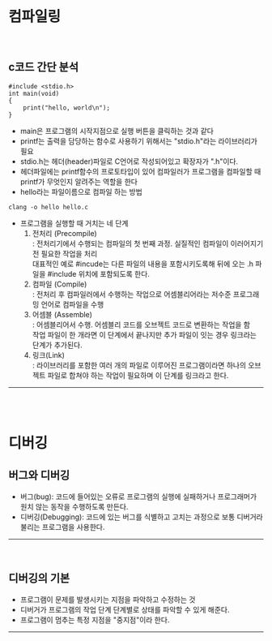 컴파일링
===
<br>

c코드 간단 분석
---
```
#include <stdio.h>
int main(void)
{
	print("hello, world\n");
}
```
+ main은 프로그램의 시작지점으로 실행 버튼을 클릭하는 것과 같다
+ printf는 출력을 담당하는 함수로 사용하기 위해서는 "stdio.h"라는 라이브러리가 필요
+ stdio.h는 헤더(header)파일로 C언어로 작성되어있고 확장자가 ".h"이다.
+ 헤더파일에는 printf함수의 프로토타입이 있어 컴파일러가 프로그램을 컴파일할 때 printf가 무엇인지 알려주는 역할을 한다
+ hello라는 파일이름으로 컴파일 하는 방법
```
clang -o hello hello.c
```
+ 프로그램을 실행할 때 거치는 네 단계
	1. 전처리 (Precompile)   
	: 전처리기에서 수행되는 컴파일의 첫 번째 과정. 실질적인 컴파일이 이러어지기 전 필요한 작업을 처리   
	대표적인 예로 #incude는 다른 파일의 내용을 포함시키도록해 뒤에 오는 .h 파일을 #include 위치에 포함되도록 한다.
	2. 컴파일 (Compile)   
	: 전처리 후 컴파일러에서 수행하는 작업으로 어셈블리어라는 저수준 프로그래밍 언어로 컴파일을 수행
	3. 어셈블 (Assemble)   
	: 어셈블리어서 수행. 어셈블리 코드를 오브젝트 코드로 변환하는 작업을 함   
	작업 파일이 한 개라면 이 단계에서 끝나지만 추가 파일이 잇는 경우 링크라는 단계가 추가된다.   
	4. 링크(Link)   
	: 라이브러리를 포함한 여러 개의 파일로 이루어진 프로그램이라면 하나의 오브젝트 파일로 합쳐야 하는 작업이 필요하며 이 단계를 링크라고 한다.   

***
<br><br>

디버깅
===
버그와 디버깅
---
+ 버그(bug): 코드에 들어있는 오류로 프로그램의 실행에 실패하거나 프로그래머가 원치 않는 동작을 수행하도록 만든다.
+ 디버깅(Debugging): 코드에 있는 버그를 식별하고 고치는 과정으로 보통 디버거라 불리는 프로그램을 사용한다.
***
<br>

디버깅의 기본
---
+ 프로그램이 문제를 발생시키는 지점을 파악하고 수정하는 것
+ 디버거가 프로그램의 작업 단계 단계별로 상태를 파악할 수 있게 해준다.
+ 프로그램이 멈추는 특정 지점을 "중지점"이라 한다.
***
<br><br>